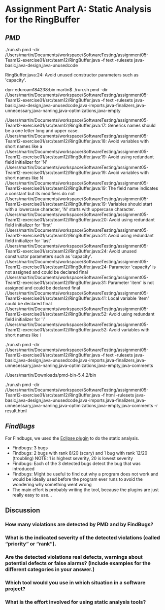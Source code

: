 # Assignment Part A: Static Analysis for the RingBuffer

## *PMD*

./run.sh pmd -dir /Users/martin/Documents/workspace/SoftwareTesting/assignment05-Team12-exercise01/src/team12/RingBuffer.java -f text -rulesets java-basic,java-design,java-unusedcode

RingBuffer.java:24:  Avoid unused constructor parameters such as 'capacity'.

dyn-eduroam184238:bin martin$ ./run.sh pmd -dir /Users/martin/Documents/workspace/SoftwareTesting/assignment05-Team12-exercise01/src/team12/RingBuffer.java -f text -rulesets java-basic,java-design,java-unusedcode,java-imports,java-finalizers,java-unnecessary,java-naming,java-optimizations,java-empty

/Users/martin/Documents/workspace/SoftwareTesting/assignment05-Team12-exercise01/src/team12/RingBuffer.java:17:   Generics names should be a one letter long and upper case.
/Users/martin/Documents/workspace/SoftwareTesting/assignment05-Team12-exercise01/src/team12/RingBuffer.java:18:   Avoid variables with short names like a
/Users/martin/Documents/workspace/SoftwareTesting/assignment05-Team12-exercise01/src/team12/RingBuffer.java:19:   Avoid using redundant field initializer for 'N'
/Users/martin/Documents/workspace/SoftwareTesting/assignment05-Team12-exercise01/src/team12/RingBuffer.java:19:   Avoid variables with short names like N
/Users/martin/Documents/workspace/SoftwareTesting/assignment05-Team12-exercise01/src/team12/RingBuffer.java:19:   The field name indicates a constant but its modifiers do not
/Users/martin/Documents/workspace/SoftwareTesting/assignment05-Team12-exercise01/src/team12/RingBuffer.java:19:   Variables should start with a lowercase character, 'N' starts with uppercase character.
/Users/martin/Documents/workspace/SoftwareTesting/assignment05-Team12-exercise01/src/team12/RingBuffer.java:20:   Avoid using redundant field initializer for 'first'
/Users/martin/Documents/workspace/SoftwareTesting/assignment05-Team12-exercise01/src/team12/RingBuffer.java:21:   Avoid using redundant field initializer for 'last'
/Users/martin/Documents/workspace/SoftwareTesting/assignment05-Team12-exercise01/src/team12/RingBuffer.java:24:   Avoid unused constructor parameters such as 'capacity'.
/Users/martin/Documents/workspace/SoftwareTesting/assignment05-Team12-exercise01/src/team12/RingBuffer.java:24:   Parameter 'capacity' is not assigned and could be declared final
/Users/martin/Documents/workspace/SoftwareTesting/assignment05-Team12-exercise01/src/team12/RingBuffer.java:31:   Parameter 'item' is not assigned and could be declared final
/Users/martin/Documents/workspace/SoftwareTesting/assignment05-Team12-exercise01/src/team12/RingBuffer.java:41:   Local variable 'item' could be declared final
/Users/martin/Documents/workspace/SoftwareTesting/assignment05-Team12-exercise01/src/team12/RingBuffer.java:52:   Avoid using redundant field initializer for 'i'
/Users/martin/Documents/workspace/SoftwareTesting/assignment05-Team12-exercise01/src/team12/RingBuffer.java:52:   Avoid variables with short names like i


./run.sh pmd -dir /Users/martin/Documents/workspace/SoftwareTesting/assignment05-Team12-exercise01/src/team12/RingBuffer.java -f text -rulesets java-basic,java-design,java-unusedcode,java-imports,java-finalizers,java-unnecessary,java-naming,java-optimizations,java-empty,java-comments


/Users/martin/Downloads/pmd-bin-5.4.2/bin

./run.sh pmd -dir /Users/martin/Documents/workspace/SoftwareTesting/assignment05-Team12-exercise01/src/team12/RingBuffer.java -f html -rulesets java-basic,java-design,java-unusedcode,java-imports,java-finalizers,java-unnecessary,java-naming,java-optimizations,java-empty,java-comments -r result.html

## *FindBugs*

For Findbugs, we used the [Eclipse plugin](http://findbugs.sourceforge.net/manual/eclipse.html) to do the static analysis.

* Findbugs: 3 bugs
* Findbugs: 2 bugs with rank 8/20 (scary) and 1 bug with rank 12/20 (troubling) NOTE: 1 is highest severity, 20 is lowest severity
* Findbugs: Each of the 3 detected bugs detect the bug that was introduced
* Findbugs: Might be useful to find out why a program does not work and would be ideally used before the program ever runs to avoid the wondering why something went wrong
* The main effort is probably writing the tool, because the plugins are just really easy to use...

## Discussion

### How many violations are detected by PMD and by FindBugs?

### What is the indicated severity of the detected violations (called “priority” or “rank”).

### Are the detected violations real defects, warnings about potential defects or false alarms? (Include examples for the different categories in your answer.)

### Which tool would you use in which situation in a software project?

### What is the effort involved for using static analysis tools?
